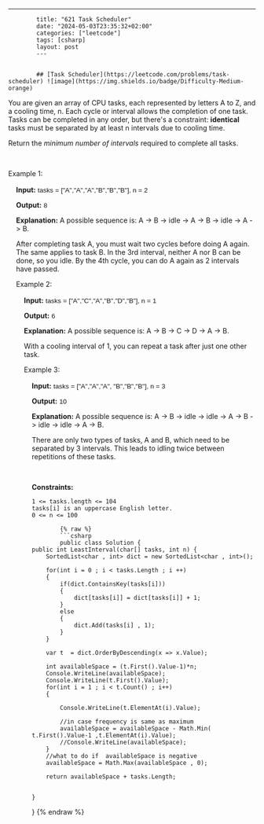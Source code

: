 ---
            title: "621 Task Scheduler"
            date: "2024-05-03T23:35:32+02:00"
            categories: ["leetcode"]
            tags: [csharp]
            layout: post
            ---
            

            ## [Task Scheduler](https://leetcode.com/problems/task-scheduler) ![image](https://img.shields.io/badge/Difficulty-Medium-orange)

You are given an array of CPU tasks, each represented by letters A to Z, and a cooling time, n. Each cycle or interval allows the completion of one task. Tasks can be completed in any order, but there's a constraint: **identical** tasks must be separated by at least n intervals due to cooling time.

​Return the *minimum number of intervals* required to complete all tasks.

 

Example 1:

<div class="example-block" style="
    border-color: var(--border-tertiary);
    border-left-width: 2px;
    color: var(--text-secondary);
    font-size: .875rem;
    margin-bottom: 1rem;
    margin-top: 1rem;
    overflow: visible;
    padding-left: 1rem;
">

**Input:** <span class="example-io" style="
    font-family: Menlo,sans-serif;
    font-size: 0.85rem;
">tasks = ["A","A","A","B","B","B"], n = 2

**Output:** <span class="example-io" style="
font-family: Menlo,sans-serif;
font-size: 0.85rem;
">8

**Explanation:** A possible sequence is: A -> B -> idle -> A -> B -> idle -> A -> B.

After completing task A, you must wait two cycles before doing A again. The same applies to task B. In the 3rd interval, neither A nor B can be done, so you idle. By the 4th cycle, you can do A again as 2 intervals have passed.

Example 2:

<div class="example-block" style="
    border-color: var(--border-tertiary);
    border-left-width: 2px;
    color: var(--text-secondary);
    font-size: .875rem;
    margin-bottom: 1rem;
    margin-top: 1rem;
    overflow: visible;
    padding-left: 1rem;
">

**Input:** <span class="example-io" style="
    font-family: Menlo,sans-serif;
    font-size: 0.85rem;
">tasks = ["A","C","A","B","D","B"], n = 1

**Output:** <span class="example-io" style="
    font-family: Menlo,sans-serif;
    font-size: 0.85rem;
">6

**Explanation:** A possible sequence is: A -> B -> C -> D -> A -> B.

With a cooling interval of 1, you can repeat a task after just one other task.

Example 3:

<div class="example-block" style="
    border-color: var(--border-tertiary);
    border-left-width: 2px;
    color: var(--text-secondary);
    font-size: .875rem;
    margin-bottom: 1rem;
    margin-top: 1rem;
    overflow: visible;
    padding-left: 1rem;
">

**Input:** <span class="example-io" style="
    font-family: Menlo,sans-serif;
    font-size: 0.85rem;
">tasks = ["A","A","A", "B","B","B"], n = 3

**Output:** <span class="example-io" style="
    font-family: Menlo,sans-serif;
    font-size: 0.85rem;
">10

**Explanation:** A possible sequence is: A -> B -> idle -> idle -> A -> B -> idle -> idle -> A -> B.

There are only two types of tasks, A and B, which need to be separated by 3 intervals. This leads to idling twice between repetitions of these tasks.

 

**Constraints:**

	1 <= tasks.length <= 104
	tasks[i] is an uppercase English letter.
	0 <= n <= 100

            {% raw %}
            ```csharp
            public class Solution {
    public int LeastInterval(char[] tasks, int n) {
        SortedList<char , int> dict = new SortedList<char , int>();
        
        for(int i = 0 ; i < tasks.Length ; i ++)
        {
            if(dict.ContainsKey(tasks[i]))
            {
                dict[tasks[i]] = dict[tasks[i]] + 1;
            }
            else
            {
                dict.Add(tasks[i] , 1);
            }
        }
        
        var t  = dict.OrderByDescending(x => x.Value);
        
        int availableSpace = (t.First().Value-1)*n;
        Console.WriteLine(availableSpace);
        Console.WriteLine(t.First().Value);
        for(int i = 1 ; i < t.Count() ; i++)
        {
            
            Console.WriteLine(t.ElementAt(i).Value);
            
            //in case frequency is same as maximum
            availableSpace = availableSpace - Math.Min( t.First().Value-1 ,t.ElementAt(i).Value);
            //Console.WriteLine(availableSpace);
        }
        //what to do if  availableSpace is negative
        availableSpace = Math.Max(availableSpace , 0);
        
        return availableSpace + tasks.Length;
        
        
    }
}
            {% endraw %}
            